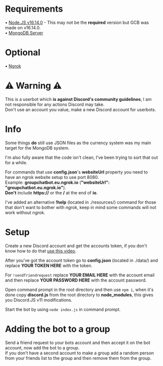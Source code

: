 # Requirements

• [Node.JS v16.14.0](https://nodejs.org/download/release/v16.14.0/) - This may not be the **required** version but GCB was made on v16.14.0.  
• [MongoDB Server](https://www.mongodb.com/try/download/community)

# Optional
• [Ngrok](https://ngrok.com/download)

# ⚠️ Warning ⚠️

This is a userbot which **is against Discord's community guidelines**, I am not responsible for any actions Discord may take.  
Don't use an account you value, make a new Discord account for userbots.

# Info

Some things **do** still use JSON files as the currency system was my main target for the MongoDB system.

I'm also fully aware that the code isn't clean, I've been trying to sort that out for a while.

For commands that use **config.json**'s **websiteUrl** property you need to have an ngrok website setup to use port 8080.  
Example: **groupchatbot.eu.ngrok.io** (**"websiteUrl": "groupchatbot.eu.ngrok.io"**).  
**Don't** include **https://** or the **/** at the end of **io**.

I've added an alternative **!help** (located in ./resources/) command for those that don't want to bother with ngrok, keep in mind some commands will not work without ngrok.

# Setup

Create a new Discord account and get the accounts token, if you don't know how to do that [use this video](https://youtu.be/WWHZoa0SxCc?t=144).

After you've got the account token go to **config.json** (located in ./data/) and replace **YOUR TOKEN HERE** with the token.

For `!sendfriendrequest` replace **YOUR EMAIL HERE** with the account email and then replace **YOUR PASSWORD HERE** with the account password.

Open command prompt in the root directory and then use `npm i`, when it's done copy **discord.js** from the root directory to **node_modules**, this gives you Discord.JS v11 modifications.

Start the bot by using `node index.js` in command prompt.

# Adding the bot to a group

Send a friend request to your bots account and then accept it on the bot account, now add the bot to a group.  
If you don't have a second account to make a group add a random person from your friends list to the group and then remove them from the group.
